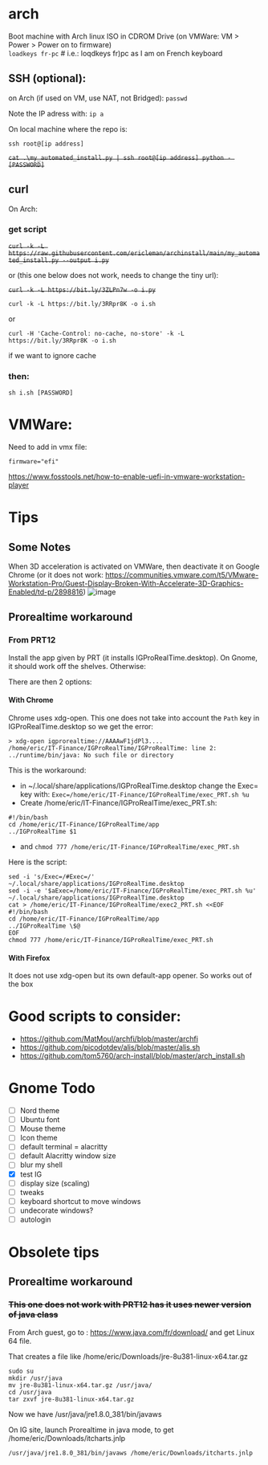 # arch

 Boot machine with Arch linux ISO in CDROM Drive (on VMWare: VM > Power > Power on to firmware)  
`loadkeys fr-pc` # i.e.: loqdkeys fr)pc as I am on French keyboard

## SSH (optional):
on Arch (if used on VM, use NAT, not Bridged): 
`passwd`

Note the IP adress with:
`ip a`

On local machine where the repo is:

`ssh root@[ip address]`

~~`cat .\my_automated_install.py | ssh root@[ip address] python - [PASSWORD]`~~

## curl
On Arch:
### get script

~~`curl -k -L https://raw.githubusercontent.com/ericleman/archinstall/main/my_automated_install.py --output i.py`~~  

or (this one below does not work, needs to change the tiny url):

~~`curl -k -L https://bit.ly/3ZLPn7w -o i.py`~~

`curl -k -L https://bit.ly/3RRpr8K -o i.sh`  

or 

`curl -H 'Cache-Control: no-cache, no-store' -k -L https://bit.ly/3RRpr8K -o i.sh` 

if we want to ignore cache

### then:

`sh i.sh [PASSWORD]`

# VMWare:
Need to add in vmx file:

`firmware="efi"`

https://www.fosstools.net/how-to-enable-uefi-in-vmware-workstation-player


# Tips
## Some Notes
When 3D acceleration is activated on VMWare, then deactivate it on Google Chrome (or it does not work: https://communities.vmware.com/t5/VMware-Workstation-Pro/Guest-Display-Broken-With-Accelerate-3D-Graphics-Enabled/td-p/2898816)
![image](https://user-images.githubusercontent.com/26767717/177496730-38f3be75-ae3c-4329-a49e-0002abfc595a.png)


## Prorealtime workaround
### From PRT12
Install the app given by PRT (it installs IGProRealTime.desktop). 
On Gnome, it should work off the shelves. Otherwise:

There are then 2 options:
#### With Chrome
Chrome uses xdg-open. This one does not take into account the `Path` key in IGProRealTime.desktop so we get the error:
```
> xdg-open igprorealtime://AAAAwF1jdPl3....
/home/eric/IT-Finance/IGProRealTime/IGProRealTime: line 2: ../runtime/bin/java: No such file or directory
```
This is the workaround:
- in ~/.local/share/applications/IGProRealTime.desktop change the Exec= key with:
`Exec=/home/eric/IT-Finance/IGProRealTime/exec_PRT.sh %u`
- Create /home/eric/IT-Finance/IGProRealTime/exec_PRT.sh:
```
#!/bin/bash
cd /home/eric/IT-Finance/IGProRealTime/app
../IGProRealTime $1
```
- and `chmod 777 /home/eric/IT-Finance/IGProRealTime/exec_PRT.sh`

Here is the script:
```
sed -i 's/Exec=/#Exec=/' ~/.local/share/applications/IGProRealTime.desktop
sed -i -e '$aExec=/home/eric/IT-Finance/IGProRealTime/exec_PRT.sh %u' ~/.local/share/applications/IGProRealTime.desktop
cat > /home/eric/IT-Finance/IGProRealTime/exec2_PRT.sh <<EOF
#!/bin/bash
cd /home/eric/IT-Finance/IGProRealTime/app
../IGProRealTime \$@
EOF
chmod 777 /home/eric/IT-Finance/IGProRealTime/exec_PRT.sh
```

#### With Firefox
It does not use xdg-open but its own default-app opener. So works out of the box


# Good scripts to consider:
- https://github.com/MatMoul/archfi/blob/master/archfi
- https://github.com/picodotdev/alis/blob/master/alis.sh
- https://github.com/tom5760/arch-install/blob/master/arch_install.sh

# Gnome Todo
- [ ] Nord theme
- [ ] Ubuntu font
- [ ] Mouse theme
- [ ] Icon theme
- [ ] default terminal = alacritty
- [ ] default Alacritty window size
- [ ] blur my shell
- [x] test IG
- [ ] display size (scaling)
- [ ] tweaks
- [ ] keyboard shortcut to move windows
- [ ] undecorate windows?
- [ ] autologin

# Obsolete tips
## Prorealtime workaround
### ~~This one does not work with PRT12 has it uses newer version of java class~~
From Arch guest, go to : https://www.java.com/fr/download/ and get Linux 64 file.

That creates a file like /home/eric/Downloads/jre-8u381-linux-x64.tar.gz

```
sudo su
mkdir /usr/java
mv jre-8u381-linux-x64.tar.gz /usr/java/
cd /usr/java
tar zxvf jre-8u381-linux-x64.tar.gz
```

Now we have /usr/java/jre1.8.0_381/bin/javaws

On IG site, launch Prorealtime in java mode, to get /home/eric/Downloads/itcharts.jnlp

`/usr/java/jre1.8.0_381/bin/javaws /home/eric/Downloads/itcharts.jnlp`

